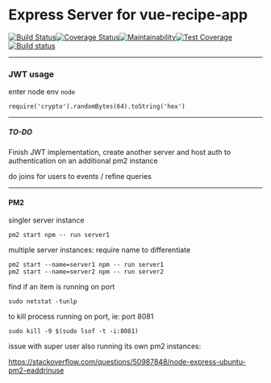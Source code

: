 # Express Server for vue-recipe-app

[![Build Status](https://travis-ci.com/MarcusYSera/vue-recipe-app.svg?branch=main)](https://travis-ci.com/MarcusYSera/vue-recipe-app)[![Coverage Status](https://coveralls.io/repos/github/MarcusYSera/vue-recipe-app/badge.svg?branch=main)](https://coveralls.io/github/MarcusYSera/vue-recipe-app?branch=main)[![Maintainability](https://api.codeclimate.com/v1/badges/850a89fa760f035cdbd8/maintainability)](https://codeclimate.com/github/MarcusYSera/vue-recipe-app/maintainability)[![Test Coverage](https://api.codeclimate.com/v1/badges/850a89fa760f035cdbd8/test_coverage)](https://codeclimate.com/github/MarcusYSera/vue-recipe-app/test_coverage)[![Build status](https://ci.appveyor.com/api/projects/status/it7t49repj2sy0e7?svg=true)](https://ci.appveyor.com/project/MarcusYSera/vue-recipe-app)

---

### JWT usage

enter node env
`node`

`require('crypto').randomBytes(64).toString('hex')`

---

##### TO-DO

Finish JWT implementation, create another server and host auth to authentication on an additional pm2 instance

do joins for users to events / refine queries

---

#### PM2

singler server instance

`pm2 start npm -- run server1`

multiple server instances: require name to differentiate

```
pm2 start --name=server1 npm -- run server1
pm2 start --name=server2 npm -- run server2
```

find if an item is running on port

`sudo netstat -tunlp`

to kill process running on port, ie: port 8081

`sudo kill -9 $(sudo lsof -t -i:8081)`

issue with super user also running its own pm2 instances:

https://stackoverflow.com/questions/50987848/node-express-ubuntu-pm2-eaddrinuse
